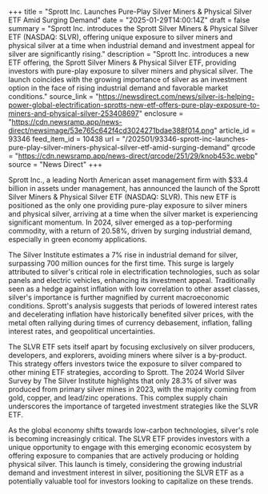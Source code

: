 +++
title = "Sprott Inc. Launches Pure-Play Silver Miners & Physical Silver ETF Amid Surging Demand"
date = "2025-01-29T14:00:14Z"
draft = false
summary = "Sprott Inc. introduces the Sprott Silver Miners & Physical Silver ETF (NASDAQ: SLVR), offering unique exposure to silver miners and physical silver at a time when industrial demand and investment appeal for silver are significantly rising."
description = "Sprott Inc. introduces a new ETF offering, the Sprott Silver Miners & Physical Silver ETF, providing investors with pure-play exposure to silver miners and physical silver. The launch coincides with the growing importance of silver as an investment option in the face of rising industrial demand and favorable market conditions."
source_link = "https://newsdirect.com/news/silver-is-helping-power-global-electrification-sprotts-new-etf-offers-pure-play-exposure-to-miners-and-physical-silver-253408697"
enclosure = "https://cdn.newsramp.app/news-direct/newsimage/53e765c642f4cd3024271bdae388f014.png"
article_id = 93346
feed_item_id = 10438
url = "/202501/93346-sprott-inc-launches-pure-play-silver-miners-physical-silver-etf-amid-surging-demand"
qrcode = "https://cdn.newsramp.app/news-direct/qrcode/251/29/knob453c.webp"
source = "News Direct"
+++

<p>Sprott Inc., a leading North American asset management firm with $33.4 billion in assets under management, has announced the launch of the Sprott Silver Miners & Physical Silver ETF (NASDAQ: SLVR). This new ETF is positioned as the only one providing pure-play exposure to silver miners and physical silver, arriving at a time when the silver market is experiencing significant momentum. In 2024, silver emerged as a top-performing commodity, with a return of 20.58%, driven by surging industrial demand, especially in green economy applications.</p><p>The Silver Institute estimates a 7% rise in industrial demand for silver, surpassing 700 million ounces for the first time. This surge is largely attributed to silver's critical role in electrification technologies, such as solar panels and electric vehicles, enhancing its investment appeal. Traditionally seen as a hedge against inflation with low correlation to other asset classes, silver's importance is further magnified by current macroeconomic conditions. Sprott's analysis suggests that periods of lowered interest rates and decelerating inflation have historically benefited silver prices, with the metal often rallying during times of currency debasement, inflation, falling interest rates, and geopolitical uncertainties.</p><p>The SLVR ETF sets itself apart by focusing exclusively on silver producers, developers, and explorers, avoiding miners where silver is a by-product. This strategy offers investors twice the exposure to silver compared to other mining ETF strategies, according to Sprott. The 2024 World Silver Survey by The Silver Institute highlights that only 28.3% of silver was produced from primary silver mines in 2023, with the majority coming from gold, copper, and lead/zinc operations. This complex supply chain underscores the importance of targeted investment strategies like the SLVR ETF.</p><p>As the global economy shifts towards low-carbon technologies, silver's role is becoming increasingly critical. The SLVR ETF provides investors with a unique opportunity to engage with this emerging economic ecosystem by offering exposure to companies that are actively producing or holding physical silver. This launch is timely, considering the growing industrial demand and investment interest in silver, positioning the SLVR ETF as a potentially valuable tool for investors looking to capitalize on these trends.</p>